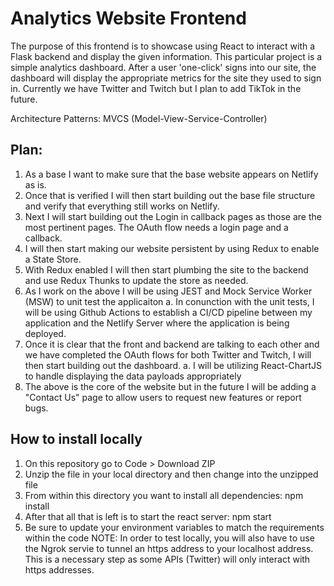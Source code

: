 # Analytics Website Frontend

The purpose of this frontend is to showcase using React to interact with a Flask backend and display the given information. This particular project is a simple analytics dashboard. After a user 'one-click' signs into our site, the dashboard will display the appropriate metrics for the site they used to sign in. Currently we have Twitter and Twitch but I plan to add TikTok in the future.

Architecture Patterns: MVCS (Model-View-Service-Controller)

## Plan:
1. As a base I want to make sure that the base website appears on Netlify as is. 
2. Once that is verified I will then start building out the base file structure and verify that everything still works on Netlify.
3. Next I will start building out the Login in callback pages as those are the most pertinent pages. The OAuth flow needs a login page and a callback.
4. I will then start making our website persistent by using Redux to enable a State Store.
5. With Redux enabled I will then start plumbing the site to the backend and use Redux Thunks to update the store as needed. 
6. As I work on the above I will be using JEST and Mock Service Worker (MSW) to unit test the applicaiton
    a. In conunction with the unit tests, I will be using Github Actions to establish a CI/CD pipeline between my application and the Netlify Server where the application is being deployed. 
7. Once it is clear that the front and backend are talking to each other and we have completed the OAuth flows for both Twitter and Twitch, I will then start building out the dashboard. 
    a. I will be utilizing React-ChartJS to handle displaying the data payloads appropriately 
8. The above is the core of the website but in the future I will be adding a "Contact Us" page to allow users to request new features  or report bugs.

## How to install locally

1. On this repository go to Code > Download ZIP
2. Unzip the file in your local directory and then change into the unzipped file
3. From within this directory you want to install all dependencies: npm install
4. After that all that is left is to start the react server: npm start
5. Be sure to update your environment variables to match the requirements within the code
NOTE: In order to test locally, you will also have to use the Ngrok servie to tunnel an https address to your localhost address. This is a necessary step as some APIs (Twitter) will only interact with https addresses. 
